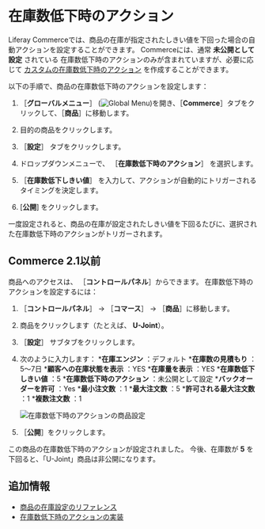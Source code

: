 # 在庫数低下時のアクション

Liferay Commerceでは、商品の在庫が指定されたしきい値を下回った場合の自動アクションを設定することができます。 Commerceには、通常 **未公開として設定** されている 在庫数低下時のアクションのみが含まれていますが、必要に応じて [カスタムの在庫数低下時のアクション](../../developer-guide/implementing-a-custom-low-stock-activity.md) を作成することができます。

以下の手順で、商品の在庫数低下時のアクションを設定します：

1. ［**グローバルメニュー**］ (![Global Menu](../../images/icon-applications-menu.png))を開き、［**Commerce**］タブをクリックして、［**商品**］に移動します。

1. 目的の商品をクリックします。

1. ［**設定**］ タブをクリックします。

1. ドロップダウンメニューで、 ［**在庫数低下時のアクション**］ を選択します。

1. ［**在庫数低下しきい値**］ を入力して、アクションが自動的にトリガーされるタイミングを決定します。

1. [**公開**] をクリックします。

一度設定されると、商品の在庫が設定されたしきい値を下回るたびに、選択された在庫数低下時のアクションがトリガーされます。

## Commerce 2.1以前

商品へのアクセスは、 ［**コントロールパネル**］からできます。 在庫数低下時のアクションを設定するには：

1. ［**コントロールパネル**］ → ［**コマース**］ → ［**商品**］に移動します。
1. 商品をクリックします（たとえば、 **U-Joint**）。
1. ［**設定**］ サブタブをクリックします。
1. 次のように入力します：
    ***在庫エンジン** ：デフォルト
    ***在庫数の見積もり** ：5～7日
    ***顧客への在庫状態を表示** ：YES
    ***在庫量を表示** ：YES
    ***在庫数低下しきい値** ：5
    ***在庫数低下時のアクション** ：未公開として設定
    ***バックオーダーを許可** ：Yes
    ***最小注文数** ：1
    ***最大注文数** ：5
    ***許可される最大注文数** ：1
    ***複数注文数** ：1

    ![在庫数低下時のアクションの商品設定](./low-stock-action/images/01.png)

1. ［**公開**］をクリックします。

この商品の在庫数低下時のアクションが設定されました。 今後、在庫数が **5** を下回ると、「U-Joint」商品は非公開になります。

## 追加情報

* [商品の在庫設定のリファレンス](./product-inventory-configuration-reference.md)
* [在庫数低下時のアクションの実装](../../developer-guide/implementing-a-custom-low-stock-activity.md)
